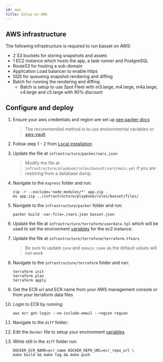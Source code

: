```yaml
---
id: aws
title: Setup on AWS
---
```


## AWS infrastructure

The following infrastructure is required to run basset on AWS:

* 2 S3 buckets for storing snapshots and assets
* 1 EC2 instance which hosts the app, a task runner and PostgreSQL
* Route53 for hosting a sub-domain
* Application Load balancer to enable https
* SQS for queueing snapshot rendering and diffing
* Batch for running the rendering and diffing
  * Batch is setup to use Spot Fleet with m3.large, m4.large, m4a.large, c4.large and c5.large with 90% discount

## Configure and deploy

1. Ensure your aws credentials and region are set up [see packer docs](https://www.packer.io/docs/builders/amazon.html#authentication)
    > The recommended method is to use environmental variables or [aws-vault](https://github.com/99designs/aws-vault)
2. Follow step 1 - 2 from [Local installation](installation.md)
3. Update the file at `infrastructure/packer/vars.json`
   > Modify the file at `infrastructure/playbook/roles/basset/vars/main.yml` if you are restoring from a database dump.
4. Navigate to the `express` folder and run:

    ```shell-session
    zip -r --exclude='node_modules/*' app.zip .
    mv app.zip ../infrastructure/playbook/roles/basset/files/
    ```

5. Navigate to the `infrastructure/packer` folder and run:

    ```shell-session
    packer build -var-file=./vars.json basset.json
    ```

6. Update the file at `infrastructure/terraform/userdata.tpl` which will be used to set the environment [variables](environmental-variables.md) for the ec2 instance.
7. Update the file at  `infrastructure/terraform/terraform.tfvars`
   > Be sure to update `zone` and `domain_name` as the default values will not work
8. Navigate to the `infrastructure/terraform` folder and run:

    ```shell-session
    terraform init
    terraform plan
    terraform apply
    ```

9. Get the ECR url and ECR name from your AWS management console or from your terraform data files
10. Login to ECR by running:

    ```shell-session
    aws ecr get-login --no-include-email --region region
    ```

11. Navigate to the `diff` folder:
12. Edit the `Docker` file to setup your environment [variables](environmental-variables.md)
13. While still in the `diff` folder run:

    ```shell-session
    DOCKER_ECR_NAME=ecr_name DOCKER_REPO_URL=ecr_repo_url \
    make build && make tag && make push
    ```
